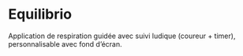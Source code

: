 # Equilibrio
Application de respiration guidée avec suivi ludique (coureur + timer), personnalisable avec fond d’écran.
